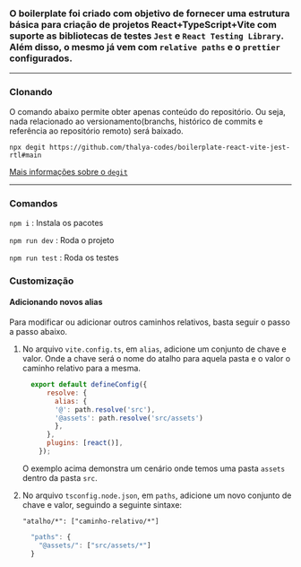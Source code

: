 ### O boilerplate foi criado com objetivo de fornecer uma estrutura básica para criação de projetos React+TypeScript+Vite com suporte as bibliotecas de testes `Jest` e `React Testing Library`. Além disso, o mesmo já vem com `relative paths` e o `prettier` configurados.
---

### Clonando
O comando abaixo permite obter apenas conteúdo do repositório. Ou seja, nada relacionado ao versionamento(branchs, histórico de commits e referência ao repositório remoto) será baixado.

`npx degit https://github.com/thalya-codes/boilerplate-react-vite-jest-rtl#main`


[Mais informações sobre o `degit`](https://medium.com/@vuelancer/replacement-for-git-clone-degit-64b88dcfff4e)

---
###  Comandos
`npm i` : Instala os pacotes

`npm run dev` : Roda o projeto

`npm run test` : Roda os testes

### Customização
 #### Adicionando novos alias
 Para modificar ou adicionar outros caminhos relativos, basta seguir o passo a passo abaixo.

  1) No arquivo `vite.config.ts`, em `alias`, adicione um conjunto de chave e valor. Onde a chave será o nome do atalho para aquela pasta e o valor o caminho relativo para a mesma. 
  
      ```js
        export default defineConfig({
            resolve: {
              alias: {
              '@': path.resolve('src'),
              '@assets': path.resolve('src/assets') 
              },
            },
            plugins: [react()],
          });

      ```

      O exemplo acima demonstra um cenário onde temos uma pasta `assets` dentro da pasta `src`.


2) No arquivo `tsconfig.node.json`, em `paths`, adicione um novo conjunto de chave e valor, seguindo a seguinte sintaxe:
 
    `"atalho/*": ["caminho-relativo/*"]`

    ```js
      "paths": {
        "@assets/": ["src/assets/*"]
      }
    ```